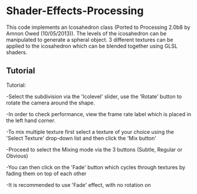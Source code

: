 # Shader-Effects-Processing

This code implements an Icosahedron class (Ported to Processing 2.0b8 by Amnon Owed (10/05/2013)).
The levels of the icosahedron can be manipulated to generate a spheral object.
3 different textures can be applied to the icosahedron which can be blended together using GLSL shaders.

Tutorial
------------------------------------------------
 Tutorial:
 
-Select the subdivision via the 'Icolevel' slider, use the 'Rotate' button to rotate the camera around the shape.
 
-In order to check performance, view the frame rate label which is placed in the left hand corner.
 
-To mix multiple texture first select a texture of your choice using the 'Select Texture' drop-down list and then click the 'Mix button'

-Proceed to select the Mixing mode via the 3 buttons (Subtle, Regular or Obvious)

-You can then click on the 'Fade' button which cycles through textures by fading them on top of each other
 
 -It is recommended to use 'Fade' effect, with no rotation on
